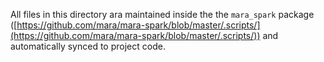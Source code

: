 All files in this directory ara maintained inside the the `mara_spark` package ([https://github.com/mara/mara-spark/blob/master/.scripts/](https://github.com/mara/mara-spark/blob/master/.scripts/)) and automatically synced to project code.
